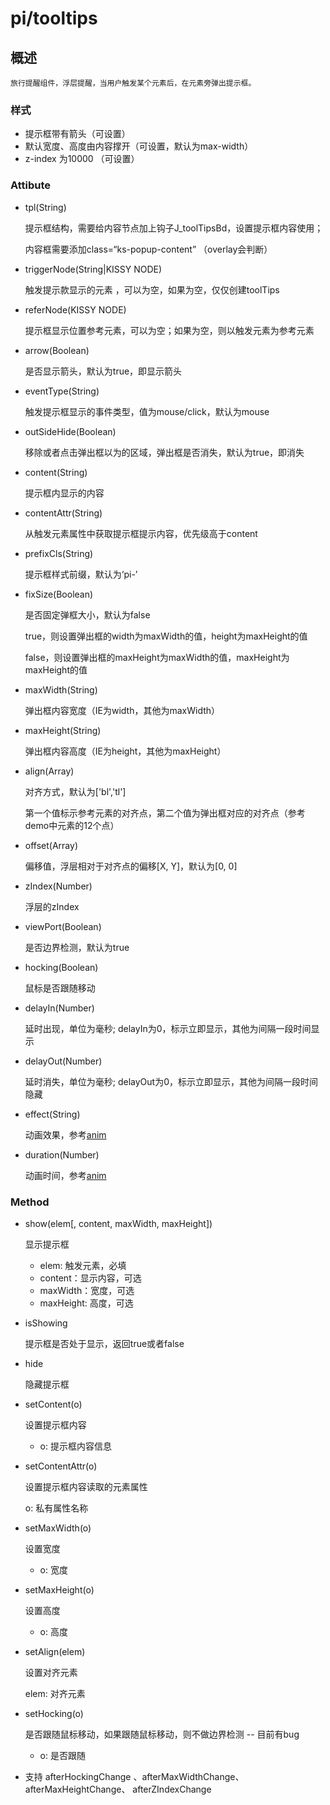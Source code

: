 # pi/tooltips

## 概述

    旅行提醒组件，浮层提醒，当用户触发某个元素后，在元素旁弹出提示框。


### 样式

   * 提示框带有箭头（可设置）
   * 默认宽度、高度由内容撑开（可设置，默认为max-width）
   * z-index 为10000 （可设置）

### Attibute

* tpl(String)
   
    提示框结构，需要给内容节点加上钩子J_toolTipsBd，设置提示框内容使用；

    内容框需要添加class=“ks-popup-content” （overlay会判断）

* triggerNode(String|KISSY NODE)

    触发提示款显示的元素 ，可以为空，如果为空，仅仅创建toolTips

* referNode(KISSY NODE)
    
    提示框显示位置参考元素，可以为空；如果为空，则以触发元素为参考元素
            
* arrow(Boolean)
    
    是否显示箭头，默认为true，即显示箭头

* eventType(String)
    
    触发提示框显示的事件类型，值为mouse/click，默认为mouse
    
* outSideHide(Boolean)
    
    移除或者点击弹出框以为的区域，弹出框是否消失，默认为true，即消失
    
* content(String)
    
    提示框内显示的内容
            
* contentAttr(String)
    
    从触发元素属性中获取提示框提示内容，优先级高于content
    
* prefixCls(String)
    
    提示框样式前缀，默认为‘pi-’
    
* fixSize(Boolean)
   
    是否固定弹框大小，默认为false
    
    true，则设置弹出框的width为maxWidth的值，height为maxHeight的值

    false，则设置弹出框的maxHeight为maxWidth的值，maxHeight为maxHeight的值
            
*  maxWidth(String)
    
    弹出框内容宽度（IE为width，其他为maxWidth）

* maxHeight(String)
            
    弹出框内容高度（IE为height，其他为maxHeight）

* align(Array)

    对齐方式，默认为['bl','tl']   
    
    第一个值标示参考元素的对齐点，第二个值为弹出框对应的对齐点（参考demo中元素的12个点）
            
* offset(Array)

    偏移值，浮层相对于对齐点的偏移[X, Y]，默认为[0, 0]
            
* zIndex(Number)
    
    浮层的zIndex

* viewPort(Boolean)
    
    是否边界检测，默认为true
            
* hocking(Boolean)
    
    鼠标是否跟随移动    

*  delayIn(Number)

   延时出现，单位为毫秒; delayIn为0，标示立即显示，其他为间隔一段时间显示
            
* delayOut(Number)
 
   延时消失，单位为毫秒; delayOut为0，标示立即显示，其他为间隔一段时间隐藏
            
            
* effect(String)

    动画效果，参考<a href="http://docs.kissyui.com/1.4/docs/html/api/anim/index.html" target="_blank">anim</a>
            
* duration(Number)

   动画时间，参考<a href="http://docs.kissyui.com/1.4/docs/html/api/anim/index.html" target="_blank">anim</a>
   
   
   
### Method

* show(elem[, content, maxWidth, maxHeight])
    
    显示提示框

    * elem: 触发元素，必填
    * content：显示内容，可选
    * maxWidth：宽度，可选
    * maxHeight: 高度，可选
        
* isShowing

    提示框是否处于显示，返回true或者false
        
* hide

    隐藏提示框
        
* setContent(o)
    
    设置提示框内容

    * o: 提示框内容信息

* setContentAttr(o)
    
    设置提示框内容读取的元素属性

    o: 私有属性名称
        
* setMaxWidth(o)
    
    设置宽度

    * o: 宽度
        
        
* setMaxHeight(o)
    
    设置高度

    * o: 高度
        
* setAlign(elem)

    设置对齐元素
    
    elem: 对齐元素
               
* setHocking(o)

    是否跟随鼠标移动，如果跟随鼠标移动，则不做边界检测  -- 目前有bug
    
    * o: 是否跟随
      

* 支持 afterHockingChange 、afterMaxWidthChange、afterMaxHeightChange、 afterZIndexChange
            
           
        
        
        

